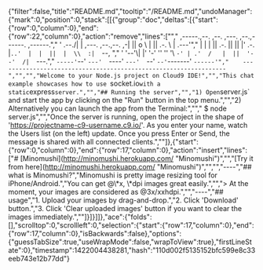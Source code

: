 {"filter":false,"title":"README.md","tooltip":"/README.md","undoManager":{"mark":0,"position":0,"stack":[[{"group":"doc","deltas":[{"start":{"row":0,"column":0},"end":{"row":22,"column":0},"action":"remove","lines":["","     ,-----.,--.                  ,--. ,---.   ,--.,------.  ,------.","    '  .--./|  | ,---. ,--.,--. ,-|  || o   \\  |  ||  .-.  \\ |  .---'","    |  |    |  || .-. ||  ||  |' .-. |`..'  |  |  ||  |  \\  :|  `--, ","    '  '--'\\|  |' '-' ''  ''  '\\ `-' | .'  /   |  ||  '--'  /|  `---.","     `-----'`--' `---'  `----'  `---'  `--'    `--'`-------' `------'","    ----------------------------------------------------------------- ","","","Welcome to your Node.js project on Cloud9 IDE!","","This chat example showcases how to use `socket.io` with a static `express` server.","","## Running the server","","1) Open `server.js` and start the app by clicking on the \"Run\" button in the top menu.","","2) Alternatively you can launch the app from the Terminal:","","    $ node server.js","","Once the server is running, open the project in the shape of 'https://projectname-c9-username.c9.io/'. As you enter your name, watch the Users list (on the left) update. Once you press Enter or Send, the message is shared with all connected clients.",""]},{"start":{"row":0,"column":0},"end":{"row":17,"column":0},"action":"insert","lines":["# [Minomushi](http://minomushi.herokuapp.com/ \"Minomushi\")","","[Try it from here](http://minomushi.herokuapp.com/ \"Minomushi\")","","","----","## what is Minomushi?","Minomushi is pretty image resizing tool for iPhone/Android.","You can get @\\*x, \\*dpi images great easily.","","> At the moment, your images are considered as @3x/xxhdpi.","","----","## usage","1. Upload your images by drag-and-drop.","2. Click 'Download' button.","3. Click 'Clear uploaded images' button if you want to clear the images immediately.",""]}]}]]},"ace":{"folds":[],"scrolltop":0,"scrollleft":0,"selection":{"start":{"row":17,"column":0},"end":{"row":17,"column":0},"isBackwards":false},"options":{"guessTabSize":true,"useWrapMode":false,"wrapToView":true},"firstLineState":0},"timestamp":1422004438281,"hash":"110d002f5135152bfc599e8c33eeb743e12b77dd"}